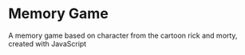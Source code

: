 # Memory Game

A memory game based on character from the cartoon rick and morty, created with JavaScript
